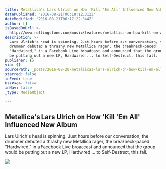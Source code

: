 ```yaml
---
title: Metallica's Lars Ulrich on How 'Kill 'Em All' Influenced New Album
datePublished: '2016-08-21T06:18:12.312Z'
dateModified: '2016-08-21T06:17:22.044Z'
author: []
isBasedOnUrl: >-
  http://www.rollingstone.com/music/features/metallica-on-how-kill-em-all-influenced-new-album-w435196
description: >-
  Lars Ulrich's head is spinning. Just hours before our conversation, the
  drummer debuted a thrashy new Metallica rager, the breakneck-paced
  "Hardwired," in a Facebook Live broadcast and announced that the group would
  be putting out a new LP, Hardwired ... to Self-Destruct, this fall.
publisher: {}
via: {}
sourcePath: _posts/2016-08-20-metallicas-lars-ulrich-on-how-kill-em-all-influenced-new.md
starred: false
inFeed: true
hasPage: false
inNav: false
_type: MediaObject

---
```

<article style=""><h1>Metallica's Lars Ulrich on How 'Kill 'Em All' Influenced New Album</h1><p>Lars Ulrich's head is spinning. Just hours before our conversation, the drummer debuted a thrashy new Metallica rager, the breakneck-paced "Hardwired," in a Facebook Live broadcast and announced that the group would be putting out a new LP, Hardwired ... to Self-Destruct, this fall.</p><img src="http://img.wennermedia.com/social/rs-lars-49ff8954-d83e-4850-a41a-8a79689081a8.jpg" /></article>